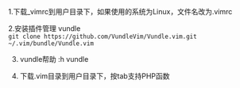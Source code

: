 1.下载_vimrc到用户目录下，如果使用的系统为Linux，文件名改为.vimrc  

2.安装插件管理 vundle  
    `git clone https://github.com/VundleVim/Vundle.vim.git ~/.vim/bundle/Vundle.vim`  

3. vundle帮助 :h vundle  

4. 下载.vim目录到用户目录下，按tab支持PHP函数  
